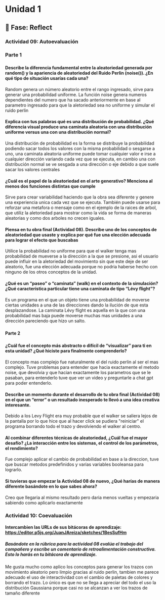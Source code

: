 # Unidad 1

## 🤔 Fase: Reflect
### Actividad 09: Autoevaluación
#####
### Parte 1
#####
#### Describe la diferencia fundamental entre la aleatoriedad generada por random() y la apariencia de aleatoriedad del Ruido Perlin (noise()). ¿En qué tipo de situación usarías cada una?
Random genera un número aleatorio entre el rango ingresado, sirve para generar una probabilidad uniforme. La función noise genera numeros dependientes del numero que ha sacado anteriormente en base al parametro ingresado para que la aletoriedad sea no uniforme y simular el ruido perlin
#### Explica con tus palabras qué es una distribución de probabilidad. ¿Qué diferencia visual produce una caminata aleatoria con una distribución uniforme versus una con una distribución normal? 
Una distribución de probabilidad es la forma se distribuye la probabilidad podiendo sacar todos los valores con la misma probabilidad o sesgarse a uno, una caminata aleatoria uniforme puede tomar cualquier valor e irse a cualquier dirección variando cada vez que se ejecuta, en cambio una con distribución normal se ve sesgada a una dirección o eje debido a que suele sacar los valores centrales
#### ¿Cuál es el papel de la aleatoriedad en el arte generativo? Menciona al menos dos funciones distintas que cumple
Sirve para crear variabilidad haciendo que la obra sea diferente y genere una experiencia unica cada vez que se ejecuta.
También puede usarse para reforzar una metafora o mensaje como en el ejemplo de la raices de arbol, que utiliz la aletoriedad para mostrar como la vida se forma de maneras aleatorias y como dos arboles no crecen iguales.
#### Piensa en tu obra final (Actividad 08). Describe uno de los conceptos de aleatoriedad que usaste y explica por qué fue una elección adecuada para lograr el efecto que buscabas
Utilice la probabilidad no uniforme para que el walker tenga mas probabilidad de mueverse a la dirección a la que  se presione, asi el usuario puede influir en la aletoriedad del movimiento sin que este deje de ser aleatorio, fue una elección adecuada porque no podria haberse hecho con ninguno de los otros conceptos de la unidad.
#### ¿Qué es un “paseo” o “caminata” (walk) en el contexto de la simulación? ¿Qué característica particular tiene una caminata de tipo “Lévy flight”?
Es un programa en el que un objeto tiene una probabilidad de moverse ciertas unidades a una de las direcciones dando la ilución de que esta desplazandose. 
La caminata Lévy flight es aquella en la que con una probabilidad mas baja puede moverse muchas mas unidades a una dirección pareciendo que hizo un salto.
#####
#### Parte 2
#####
#### ¿Cuál fue el concepto más abstracto o difícil de “visualizar” para ti en esta unidad? ¿Qué hiciste para finalmente comprenderlo?
El concepto mas complejo fue naturalmente el del ruido perlin al ser el mas complejo. Tuve problemas para entender que hacia exactamente el metodo noise, que devolvia y que hacian exactamente los parametros que se le pasaban, para entenderlo tuve que ver un video y preguntarle a chat gpt para poder entenderlo.
#### Describe un momento durante el desarrollo de tu obra final (Actividad 08) en el que un “error” o un resultado inesperado te llevó a una idea creativa interesante.
Debido a los Levy Flight era muy probable que el walker se saliera lejos de la pantalla por lo que hice que al hacer click se pudiera "reiniciar" el programa borrando todo el trazo y devolviendo el walker al centro.
#### Al combinar diferentes técnicas de aleatoriedad, ¿Cuál fue el mayor desafío? ¿La interacción entre los sistemas, el control de los parámetros, el rendimiento?
Fue complejo aplicar el cambio de probabilidad en base a la direccion, tuve que buscar metodos predefinidos y varias variables booleansa para lograrlo.
#### Si tuvieras que empezar la Actividad 08 de nuevo, ¿Qué harías de manera diferente basándote en lo que sabes ahora?
Creo que llegaria al mismo resultado pero daria menos vueltas y empezaria sabiendo como aplicarlo exactamente
### Actividad 10: Coevaluación
#### Intercambien las URLs de sus bitácoras de aprendizaje: https://editor.p5js.org/JuanJAreiza/sketches/1BesSufHm

##### Basándote en la rúbrica para la actividad 08 evalúa el trabajo del compañero y escribe un comentario de retroalimentación constructiva. Esto lo harás en tu bitácora de aprendizaje.
Me gusta mucho como aplico los conceptos para generar los trazos con movimiento aleatorio pero limpio gracias al ruido perlin, tambien me parece adecuado el uso de interactividad con el cambio de paletas de colores y borrando el trazo. Lo único es que no se llega a apreciar del todo el uso la distribución Gaussiana porque casi no se alcanzan a ver los trazos de tamaño diferente
